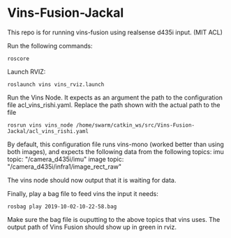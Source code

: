 # Vins-Fusion-Jackal

This repo is for running vins-fusion using realsense d435i input. (MIT ACL)

Run the following commands:

```
roscore
```

Launch RVIZ:

```
roslaunch vins vins_rviz.launch
```

Run the Vins Node. It expects as an argument the path to the configuration file acl_vins_rishi.yaml. Replace the path shown with the actual path to the file

```
rosrun vins vins_node /home/swarm/catkin_ws/src/Vins-Fusion-Jackal/acl_vins_rishi.yaml
```

By default, this configuration file runs vins-mono (worked better than using both images), and expects the following data from the following topics:
imu topic: "/camera_d435i/imu"
image topic: "/camera_d435i/infra1/image_rect_raw"

The vins node should now output that it is waiting for data. 


Finally, play a bag file to feed vins the input it needs:

```
rosbag play 2019-10-02-10-22-58.bag 
```

Make sure the bag file is ouputting to the above topics that vins uses. The output path of Vins Fusion should show up in green in rviz.
